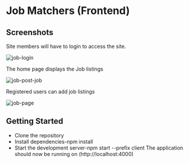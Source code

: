 # Job Matchers (Frontend)

## Screenshots

Site members will have to login to access the site. 

![job-login](https://user-images.githubusercontent.com/105637783/229126705-6cfa4d8c-1354-4cbd-8fc2-6a586be22a25.png)


The home page displays the Job listings

![job-post-job](https://user-images.githubusercontent.com/105637783/229126764-fb069402-cbfb-4968-8cf2-09e9428d8ab8.png)


Registered users can add job listings

![job-page](https://user-images.githubusercontent.com/105637783/229126863-e0b9dab5-3d52-4c67-948e-298c902be96e.png)


## Getting Started

* Clone the repository
* Install dependencies-npm install
* Start the development server-npm start --prefix client
The application should now be running on (http://localhost:4000)
